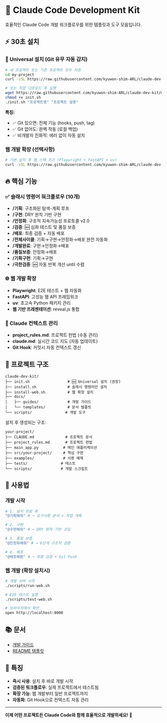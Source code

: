 # 🎯 Claude Code Development Kit

효율적인 Claude Code 개발 워크플로우를 위한 템플릿과 도구 모음입니다.

## ⚡ 30초 설치

### 🚀 Universal 설치 (Git 유무 자동 감지)
```bash
# 새 프로젝트 또는 기존 프로젝트 모두 지원
cd my-project
curl -sSL https://raw.githubusercontent.com/kyuwon-shim-ARL/claude-dev-kit/main/init.sh | bash

# 또는 직접 다운로드 후 실행
wget https://raw.githubusercontent.com/kyuwon-shim-ARL/claude-dev-kit/main/init.sh
chmod +x init.sh
./init.sh "프로젝트명" "프로젝트 설명"
```

**특징:**
- ✅ Git 있으면: 전체 기능 (hooks, push, tag)
- ✅ Git 없어도: 완벽 작동 (로컬 백업)
- ✅ 비개발자 친화적: 에러 없이 자동 설치

### 웹 개발 확장 (선택사항)
```bash
# 기본 설치 후 웹 스택 추가 (Playwright + FastAPI + uv)
curl -sSL https://raw.githubusercontent.com/kyuwon-shim-ARL/claude-dev-kit/main/install-web.sh | bash
```

## 🔥 핵심 기능

### ✅ 슬래시 명령어 워크플로우 (10개)
- **/기획**: 구조화된 탐색-계획 루프
- **/구현**: DRY 원칙 기반 구현
- **/안정화**: 구조적 지속가능성 프로토콜 v2.0
- **/검증**: 🆕 심화 테스트 및 품질 보증
- **/배포**: 최종 검증 + 자동 배포
- **/전체사이클**: 기획→구현→안정화→배포 완전 자동화
- **/개발완료**: 구현→안정화→배포
- **/품질보증**: 안정화→배포
- **/기획구현**: 기획→구현
- **/극한검증**: 🆕 자동 반복 개선 until 수렴

### 🌐 웹 개발 확장
- **Playwright**: E2E 테스트 + 웹 자동화
- **FastAPI**: 고성능 웹 API 프레임워크  
- **uv**: 초고속 Python 패키지 관리
- **웹 기반 프레젠테이션**: reveal.js 통합

### 🤖 Claude 컨텍스트 관리
- **project_rules.md**: 프로젝트 헌법 (수동 관리)
- **claude.md**: 실시간 코드 지도 (자동 업데이트)
- **Git Hook**: 커밋시 자동 컨텍스트 갱신

## 📁 프로젝트 구조

```
claude-dev-kit/
├── init.sh                 # 🆕 Universal 설치 (권장)
├── install.sh              # 슬래시 명령어만 설치
├── install-web.sh          # 웹 확장 설치
├── docs/
│   ├── guides/             # 개발 가이드
│   └── templates/          # 문서 템플릿
└── scripts/               # 개발 도구
```

설치 후 생성되는 구조:
```
your-project/
├── CLAUDE.md              # 프로젝트 문서
├── project_rules.md       # 프로젝트 헌법
├── main_app.py           # 메인 애플리케이션
├── src/your-project/     # 핵심 구현
├── examples/             # 사용 예제
├── tests/               # 테스트
└── scripts/             # 개발 스크립트
```

## 🚀 사용법

### 개발 시작
```bash
# 1. 설치 완료 후
"@기획해줘" # → 요구사항 분석 + 작업 계획

# 2. 구현
"@구현해줘" # → DRY 원칙 기반 코딩

# 3. 품질 보증  
"@안정화해줘" # → 6단계 구조적 검증

# 4. 배포
"@배포해줜" # → 최종 검증 + Git Push
```

### 웹 개발 (확장 설치시)
```bash
# 개발 서버 시작
./scripts/run-web.sh

# E2E 테스트 실행  
./scripts/test-web.sh

# 브라우저에서 확인
open http://localhost:8000
```

## 📚 문서

- [개발 가이드](docs/guides/claude-code-best-practices.md)
- [README 템플릿](docs/templates/README-TEMPLATE.md)

## 🎯 특징

- **즉시 사용**: 설치 후 바로 개발 시작
- **검증된 워크플로우**: 실제 프로젝트에서 테스트됨
- **확장 가능**: 웹 개발부터 일반 프로젝트까지
- **자동화**: Git Hook으로 컨텍스트 자동 관리

---

**이제 어떤 프로젝트든 Claude Code와 함께 효율적으로 개발하세요!** 🚀